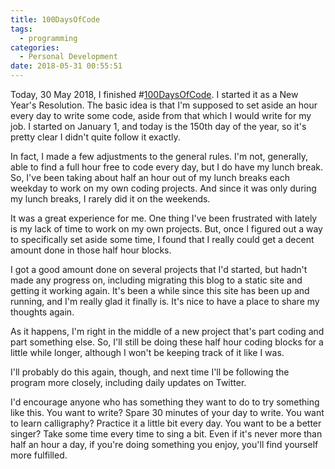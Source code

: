 ```yaml
---
title: 100DaysOfCode
tags:
  - programming
categories:
  - Personal Development
date: 2018-05-31 00:55:51
---
```



Today, 30 May 2018, I finished #[100DaysOfCode](http://www.100daysofcode.com/). 
I started it as a New Year's Resolution. The basic idea is that I'm supposed to
set aside an hour every day to write some code, aside from that which I would 
write for my job. I started on January 1, and today is the 150th day of the 
year, so it's pretty clear I didn't quite follow it exactly.

In fact, I made a few adjustments to the general rules. I'm not, generally, able
to find a full hour free to code every day, but I do have my lunch break. So,
I've been taking about half an hour out of my lunch breaks each weekday to work
on my own coding projects. And since it was only during my lunch breaks, I
rarely did it on the weekends.

It was a great experience for me. One thing I've been frustrated with lately is
my lack of time to work on my own projects. But, once I figured out a way to
specifically set aside some time, I found that I really could get a decent
amount done in those half hour blocks.

I got a good amount done on several projects that I'd started, but hadn't made
any progress on, including migrating this blog to a static site and getting it
working again. It's been a while since this site has been up and running, and
I'm really glad it finally is. It's nice to have a place to share my thoughts
again.

As it happens, I'm right in the middle of a new project that's part coding and
part something else. So, I'll still be doing these half hour coding blocks for 
a little while longer, although I won't be keeping track of it like I was.

I'll probably do this again, though, and next time I'll be following the 
program more closely, including daily updates on Twitter.

I'd encourage anyone who has something they want to do to try something like 
this. You want to write? Spare 30 minutes of your day to write. You want to
learn calligraphy? Practice it a little bit every day. You want to be a better 
singer? Take some time every time to sing a bit. Even if it's never more than
half an hour a day, if you're doing something you enjoy, you'll find yourself
more fulfilled.
